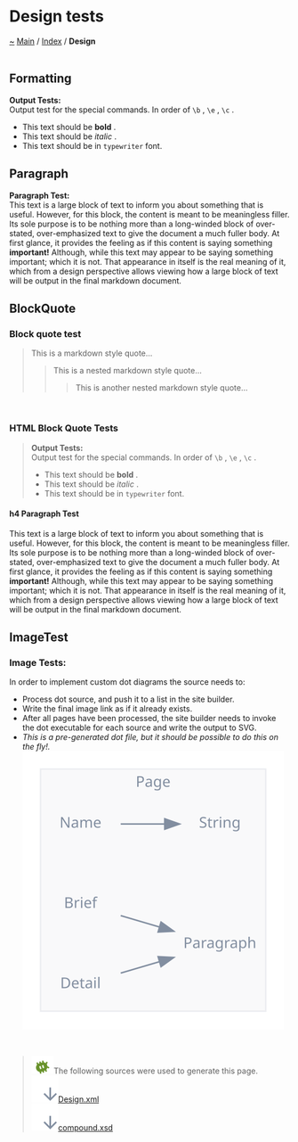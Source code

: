 <!DOCTYPE html>
<html>
<head>
</head>
<body>
<a id="design-tests"></a>
<h1>Design tests</h1>
<a id="Design"></a>
<a id="design-tests"></a>
<a href="https://github.com/CharlesCarley/MdDox">~</a>
<a href="indexpage.md#main">Main</a>
<span class="inline-text">/</span>
<a href="index.md#index">Index</a>
<span class="inline-text">/</span>
<span class="bold-text"><b>Design</b></span>
<br/>
<br/>
<a id="Design_1S02"></a>
<a id="formatting"></a>
<h2>Formatting</h2>
<span class="bold-text"><b>Output Tests:</b></span>
<br/>
<span class="inline-text">
 Output test for the special commands. In order of </span>
<code class="typewriter">\b</code>
<span class="inline-text">, </span>
<code class="typewriter">\e</code>
<span class="inline-text">, </span>
<code class="typewriter">\c</code>
<span class="inline-text">.</span>
<ul>
<li><span class="inline-text">This text should be </span>
<span class="bold-text"><b>bold</b></span>
<span class="inline-text">.</span>
</li>
<li><span class="inline-text">This text should be </span>
<span class="italic-text"><i>italic</i></span>
<span class="inline-text">.</span>
</li>
<li><span class="inline-text">This text should be in </span>
<code class="typewriter">typewriter</code>
<span class="inline-text"> font.</span>
</li>
</ul>
<a id="Design_1S03"></a>
<a id="paragraph"></a>
<h2>Paragraph</h2>
<span class="bold-text"><b>Paragraph Test:</b></span>
<br/>
<span class="inline-text">
 This text is a large block of text to inform you about something that is useful. However, for this block, the content is meant to be meaningless filler. Its sole purpose is to be nothing more than a long-winded block of over-stated, over-emphasized text to give the document a much fuller body. At first glance, it provides the feeling as if this content is saying something </span>
<span class="bold-text"><b>important!</b></span>
<span class="inline-text"> Although, while this text may appear to be saying something important; which it is not. That appearance in itself is the real meaning of it, which from a design perspective allows viewing how a large block of text will be output in the final markdown document. </span>
<br/>
<a id="Design_1S04"></a>
<a id="blockquote"></a>
<h2>BlockQuote</h2>
<a id="Design_1SSS01"></a>
<a id="block-quote-test"></a>
<h3>Block quote test</h3>
<blockquote>
<span class="inline-text">This is a markdown style quote... </span>
<blockquote>
<span class="inline-text">This is a nested markdown style quote... </span>
<blockquote>
<span class="inline-text">This is another nested markdown style quote... </span>
</blockquote>
</blockquote>
</blockquote>
<br/>
<a id="Design_1SS02"></a>
<a id="html-block-quote-tests"></a>
<h3>HTML Block Quote Tests</h3>
<blockquote>
<span class="bold-text"><b>Output Tests:</b></span>
<br/>
<span class="inline-text">
 Output test for the special commands. In order of </span>
<code class="typewriter">\b</code>
<span class="inline-text">, </span>
<code class="typewriter">\e</code>
<span class="inline-text">, </span>
<code class="typewriter">\c</code>
<span class="inline-text">.</span>
<ul>
<li><span class="inline-text">This text should be </span>
<span class="bold-text"><b>bold</b></span>
<span class="inline-text">.</span>
</li>
<li><span class="inline-text">This text should be </span>
<span class="italic-text"><i>italic</i></span>
<span class="inline-text">.</span>
</li>
<li><span class="inline-text">This text should be in </span>
<code class="typewriter">typewriter</code>
<span class="inline-text"> font. </span>
</li>
</ul>
</blockquote>
<a id="Design_1SS03"></a>
<a id="h4-paragraph-test"></a>
<h4>h4 Paragraph Test</h4>
<span class="inline-text">This text is a large block of text to inform you about something that is useful. However, for this block, the content is meant to be meaningless filler. Its sole purpose is to be nothing more than a long-winded block of over-stated, over-emphasized text to give the document a much fuller body. At first glance, it provides the feeling as if this content is saying something </span>
<span class="bold-text"><b>important!</b></span>
<span class="inline-text"> Although, while this text may appear to be saying something important; which it is not. That appearance in itself is the real meaning of it, which from a design perspective allows viewing how a large block of text will be output in the final markdown document.</span>
<a id="Design_1S05"></a>
<a id="imagetest"></a>
<h2>ImageTest</h2>
<a id="Design_1SS04"></a>
<a id="image-tests:"></a>
<h3>Image Tests:</h3>
<span class="inline-text">In order to implement custom dot diagrams the source needs to: </span>
<br/>
<ul>
<li><span class="inline-text">Process dot source, and push it to a list in the site builder.</span>
</li>
<li><span class="inline-text">Write the final image link as if it already exists.</span>
</li>
<li><span class="inline-text">After all pages have been processed, the site builder needs to invoke the dot executable for each source and write the output to SVG.</span>
</li>
<li><span class="italic-text"><i>This is a pre-generated dot file, but it should be possible to do this on the fly!.</i></span>
<br/>
<img src="../images/page-fragment.svg"/></li>
</ul>
<br/>
<blockquote>
<img src="../images/debug24px.svg"/><span class="inline-text">The following sources were used to generate this page.</span>
<br/>
<span class="icon-list-item"><a href="../xml/Design.xml#L1" class="icon-list-item"><img src="../images/lookInside24px.svg" class="icon-list-item"/><span class="icon-list-item">Design.xml</span>
</a>
</span>
<br/>
<span class="icon-list-item"><a href="../xml/compound.xsd#L1" class="icon-list-item"><img src="../images/lookInside24px.svg" class="icon-list-item"/><span class="icon-list-item">compound.xsd</span>
</a>
</span>
</blockquote>
</div>
</div>
</body>
</html>
